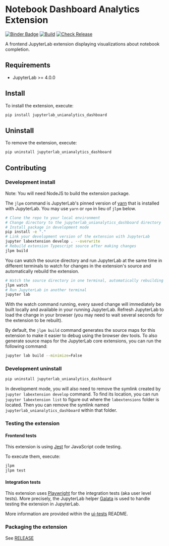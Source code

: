 # Notebook Dashboard Analytics Extension

[![Binder Badge](https://github.com/chili-epfl/jupyter-dashboard-visu-extension/actions/workflows/binder-on-pr.yml/badge.svg)](https://github.com/chili-epfl/jupyter-dashboard-visu-extension/actions/workflows/binder-on-pr.yml)
[![Build](https://github.com/chili-epfl/jupyter-dashboard-visu-extension/actions/workflows/build.yml/badge.svg)](https://github.com/chili-epfl/jupyter-dashboard-visu-extension/actions/workflows/build.yml)
[![Check Release](https://github.com/chili-epfl/jupyter-dashboard-visu-extension/actions/workflows/check-release.yml/badge.svg)](https://github.com/chili-epfl/jupyter-dashboard-visu-extension/actions/workflows/check-release.yml)

A frontend JupyterLab extension displaying visualizations about notebook completion.

## Requirements

- JupyterLab >= 4.0.0

## Install

To install the extension, execute:

```bash
pip install jupyterlab_unianalytics_dashboard
```

## Uninstall

To remove the extension, execute:

```bash
pip uninstall jupyterlab_unianalytics_dashboard
```

## Contributing

### Development install

Note: You will need NodeJS to build the extension package.

The `jlpm` command is JupyterLab's pinned version of
[yarn](https://yarnpkg.com/) that is installed with JupyterLab. You may use
`yarn` or `npm` in lieu of `jlpm` below.

```bash
# Clone the repo to your local environment
# Change directory to the jupyterlab_unianalytics_dashboard directory
# Install package in development mode
pip install -e "."
# Link your development version of the extension with JupyterLab
jupyter labextension develop . --overwrite
# Rebuild extension Typescript source after making changes
jlpm build
```

You can watch the source directory and run JupyterLab at the same time in different terminals to watch for changes in the extension's source and automatically rebuild the extension.

```bash
# Watch the source directory in one terminal, automatically rebuilding when needed
jlpm watch
# Run JupyterLab in another terminal
jupyter lab
```

With the watch command running, every saved change will immediately be built locally and available in your running JupyterLab. Refresh JupyterLab to load the change in your browser (you may need to wait several seconds for the extension to be rebuilt).

By default, the `jlpm build` command generates the source maps for this extension to make it easier to debug using the browser dev tools. To also generate source maps for the JupyterLab core extensions, you can run the following command:

```bash
jupyter lab build --minimize=False
```

### Development uninstall

```bash
pip uninstall jupyterlab_unianalytics_dashboard
```

In development mode, you will also need to remove the symlink created by `jupyter labextension develop`
command. To find its location, you can run `jupyter labextension list` to figure out where the `labextensions`
folder is located. Then you can remove the symlink named `jupyterlab_unianalytics_dashboard` within that folder.

### Testing the extension

#### Frontend tests

This extension is using [Jest](https://jestjs.io/) for JavaScript code testing.

To execute them, execute:

```sh
jlpm
jlpm test
```

#### Integration tests

This extension uses [Playwright](https://playwright.dev/docs/intro/) for the integration tests (aka user level tests).
More precisely, the JupyterLab helper [Galata](https://github.com/jupyterlab/jupyterlab/tree/master/galata) is used to handle testing the extension in JupyterLab.

More information are provided within the [ui-tests](./ui-tests/README.md) README.

### Packaging the extension

See [RELEASE](RELEASE.md)
